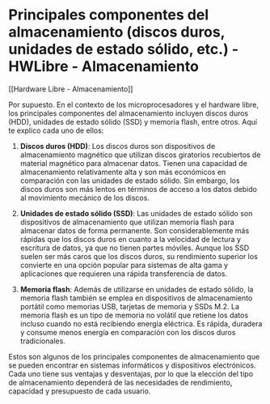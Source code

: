 # Principales componentes del almacenamiento (discos duros, unidades de estado sólido, etc.) - HWLibre - Almacenamiento

[[Hardware Libre - Almacenamiento]]

Por supuesto. En el contexto de los microprocesadores y el hardware libre, los principales componentes del almacenamiento incluyen discos duros (HDD), unidades de estado sólido (SSD) y memoria flash, entre otros. Aquí te explico cada uno de ellos:
 

1. **Discos duros (HDD)**: Los discos duros son dispositivos de almacenamiento magnético que utilizan discos giratorios recubiertos de material magnético para almacenar datos. Tienen una capacidad de almacenamiento relativamente alta y son más económicos en comparación con las unidades de estado sólido. Sin embargo, los discos duros son más lentos en términos de acceso a los datos debido al movimiento mecánico de los discos.

2. **Unidades de estado sólido (SSD)**: Las unidades de estado sólido son dispositivos de almacenamiento que utilizan memoria flash para almacenar datos de forma permanente. Son considerablemente más rápidas que los discos duros en cuanto a la velocidad de lectura y escritura de datos, ya que no tienen partes móviles. Aunque los SSD suelen ser más caros que los discos duros, su rendimiento superior los convierte en una opción popular para sistemas de alta gama y aplicaciones que requieren una rápida transferencia de datos.


3. **Memoria flash**: Además de utilizarse en unidades de estado sólido, la memoria flash también se emplea en dispositivos de almacenamiento portátil como memorias USB, tarjetas de memoria y SSDs M.2. La memoria flash es un tipo de memoria no volátil que retiene los datos incluso cuando no está recibiendo energía eléctrica. Es rápida, duradera y consume menos energía en comparación con los discos duros tradicionales.

  Estos son algunos de los principales componentes de almacenamiento que se pueden encontrar en sistemas informáticos y dispositivos electrónicos. Cada uno tiene sus ventajas y desventajas, por lo que la elección del tipo de almacenamiento dependerá de las necesidades de rendimiento, capacidad y presupuesto de cada usuario.